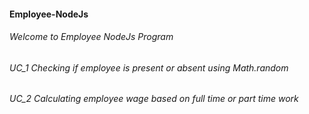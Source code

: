 #### Employee-NodeJs

###### Welcome to Employee NodeJs Program

###### UC_1 Checking if employee is present or absent using Math.random

###### UC_2 Calculating employee wage based on full time or part time work